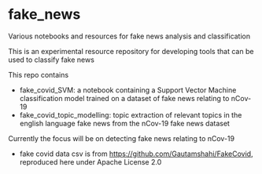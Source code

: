 # fake_news
Various notebooks and resources for fake news analysis and classification

This is an experimental resource repository for developing tools that can be used to classify fake news

This repo contains
 - fake_covid_SVM: a notebook containing a Support Vector Machine classification model trained on a dataset of fake news relating to nCov-19
 - fake_covid_topic_modelling: topic extraction of relevant topics in the english language fake news from the nCov-19 fake news dataset

Currently the focus will be on detecting fake news relating to nCov-19
 - fake covid data csv is from https://github.com/Gautamshahi/FakeCovid, reproduced here under Apache License 2.0


